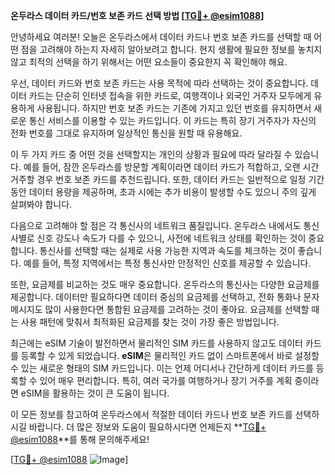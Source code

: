 **온두라스 데이터 카드/번호 보존 카드 선택 방법 [[TG💪+ @esim1088](https://t.me/s/esim1088)]**

안녕하세요 여러분! 오늘은 온두라스에서 데이터 카드나 번호 보존 카드를 선택할 때 어떤 점을 고려해야 하는지 자세히 알아보려고 합니다. 현지 생활에 필요한 정보를 놓치지 않고 최적의 선택을 하기 위해서는 어떤 요소들이 중요한지 꼭 확인해야 해요.

우선, 데이터 카드와 번호 보존 카드는 사용 목적에 따라 선택하는 것이 중요합니다. 데이터 카드는 단순히 인터넷 접속을 위한 카드로, 여행객이나 외국인 거주자 모두에게 유용하게 사용됩니다. 하지만 번호 보존 카드는 기존에 가지고 있던 번호를 유지하면서 새로운 통신 서비스를 이용할 수 있는 카드입니다. 이 카드는 특히 장기 거주자가 자신의 전화 번호를 그대로 유지하며 일상적인 통신을 원할 때 유용해요.

이 두 가지 카드 중 어떤 것을 선택할지는 개인의 상황과 필요에 따라 달라질 수 있습니다. 예를 들어, 잠깐 온두라스를 방문할 계획이라면 데이터 카드가 적합하고, 오랜 시간 거주할 경우 번호 보존 카드를 추천드립니다. 또한, 데이터 카드는 일반적으로 일정 기간 동안 데이터 용량을 제공하며, 초과 시에는 추가 비용이 발생할 수도 있으니 주의 깊게 살펴봐야 합니다.

다음으로 고려해야 할 점은 각 통신사의 네트워크 품질입니다. 온두라스 내에서도 통신사별로 신호 강도나 속도가 다를 수 있으니, 사전에 네트워크 상태를 확인하는 것이 중요합니다. 통신사를 선택할 때는 실제로 사용 가능한 지역과 속도를 체크하는 것이 좋습니다. 예를 들어, 특정 지역에서는 특정 통신사만 안정적인 신호를 제공할 수 있습니다.

또한, 요금제를 비교하는 것도 매우 중요합니다. 온두라스의 통신사는 다양한 요금제를 제공합니다. 데이터만 필요하다면 데이터 중심의 요금제를 선택하고, 전화 통화나 문자 메시지도 많이 사용한다면 통합된 요금제를 고려하는 것이 좋아요. 요금제를 선택할 때는 사용 패턴에 맞춰서 최적화된 요금제를 찾는 것이 가장 좋은 방법입니다.

최근에는 eSIM 기술이 발전하면서 물리적인 SIM 카드를 사용하지 않고도 데이터 카드를 등록할 수 있게 되었습니다. **eSIM**은 물리적인 카드 없이 스마트폰에서 바로 설정할 수 있는 새로운 형태의 SIM 카드입니다. 이는 언제 어디서나 간단하게 데이터 카드를 등록할 수 있어 매우 편리합니다. 특히, 여러 국가를 여행하거나 장기 거주를 계획 중이라면 eSIM을 활용하는 것이 큰 도움이 됩니다.

이 모든 정보를 참고하여 온두라스에서 적절한 데이터 카드나 번호 보존 카드를 선택하시길 바랍니다. 더 많은 정보와 도움이 필요하시다면 언제든지 **[TG💪+ @esim1088](https://t.me/s/esim1088)**를 통해 문의해주세요!

[[TG💪+ @esim1088](https://t.me/s/esim1088) ![Image](https://i.postimg.cc/Y0z9fWf4/image.png)]